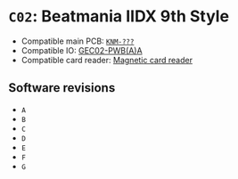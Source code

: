 # `C02`: Beatmania IIDX 9th Style

* Compatible main PCB: [`KNM-???`](../boards.md#knm-???)
* Compatible IO: [GEC02-PWB(A)A](../io.md#GEC02-PWBAA)
* Compatible card reader: [Magnetic card reader](../io.md#magnetic-card-reader)

## Software revisions

* `A`
* `B`
* `C`
* `D`
* `E`
* `F`
* `G`
